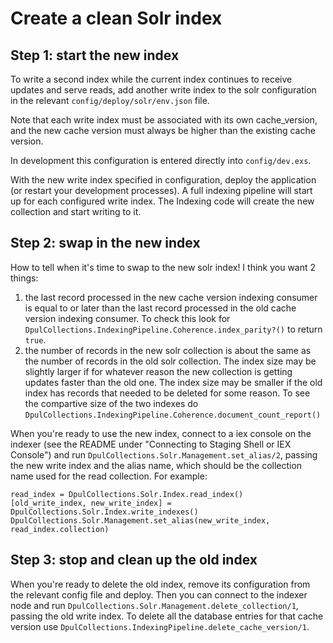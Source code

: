 # Create a clean Solr index

## Step 1: start the new index

To write a second index while the current index continues to receive updates and serve reads, add another write index to the solr configuration in the relevant `config/deploy/solr/env.json` file.

Note that each write index must be associated with its own cache_version, and the new cache version must always be higher than the existing cache version.

In development this configuration is entered directly into `config/dev.exs`.

With the new write index specified in configuration, deploy the application (or restart your development processes). A full indexing pipeline will start up for each configured write index. The Indexing code will create the new collection and start writing to it.

## Step 2: swap in the new index

How to tell when it's time to swap to the new solr index! I think you want 2 things:

1. the last record processed in the new cache version indexing consumer is equal to or later than the last record processed in the old cache version indexing consumer. To check this look for `DpulCollections.IndexingPipeline.Coherence.index_parity?()` to return `true`.
1. the number of records in the new solr collection is about the same as the number of records in the old solr collection. The index size may be slightly larger if for whatever reason the new collection is getting updates faster than the old one. The index size may be smaller if the old index has records that needed to be deleted for some reason. To see the compartive size of the two indexes do `DpulCollections.IndexingPipeline.Coherence.document_count_report()`

When you're ready to use the new index, connect to a iex console on the indexer (see the README under "Connecting to Staging Shell or IEX Console") and run `DpulCollections.Solr.Management.set_alias/2`, passing the new write index and the alias name, which should be the collection name used for the read collection. For example:

```
read_index = DpulCollections.Solr.Index.read_index()
[old_write_index, new_write_index] = DpulCollections.Solr.Index.write_indexes()
DpulCollections.Solr.Management.set_alias(new_write_index, read_index.collection)
```

## Step 3: stop and clean up the old index

When you're ready to delete the old index, remove its configuration from the relevant config file and deploy. Then you can connect to the indexer node and run `DpulCollections.Solr.Management.delete_collection/1`, passing the old write index. To delete all the database entries for that cache version use `DpulCollections.IndexingPipeline.delete_cache_version/1`.
